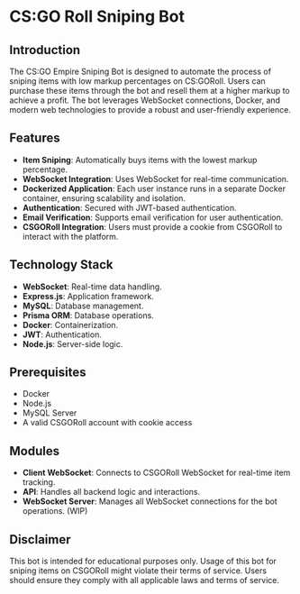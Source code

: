 # CS:GO Roll Sniping Bot

## Introduction
The CS:GO Empire Sniping Bot is designed to automate the process of sniping items with low markup percentages on CS:GORoll. Users can purchase these items through the bot and resell them at a higher markup to achieve a profit. The bot leverages WebSocket connections, Docker, and modern web technologies to provide a robust and user-friendly experience.

## Features
- **Item Sniping**: Automatically buys items with the lowest markup percentage.
- **WebSocket Integration**: Uses WebSocket for real-time communication.
- **Dockerized Application**: Each user instance runs in a separate Docker container, ensuring scalability and isolation.
- **Authentication**: Secured with JWT-based authentication.
- **Email Verification**: Supports email verification for user authentication.
- **CSGORoll Integration**: Users must provide a cookie from CSGORoll to interact with the platform.

## Technology Stack
- **WebSocket**: Real-time data handling.
- **Express.js**: Application framework.
- **MySQL**: Database management.
- **Prisma ORM**: Database operations.
- **Docker**: Containerization.
- **JWT**: Authentication.
- **Node.js**: Server-side logic.

## Prerequisites
- Docker
- Node.js
- MySQL Server
- A valid CSGORoll account with cookie access


## Modules
- **Client WebSocket**: Connects to CSGORoll WebSocket for real-time item tracking.
- **API**: Handles all backend logic and interactions.
- **WebSocket Server**: Manages all WebSocket connections for the bot operations. (WIP)

## Disclaimer
This bot is intended for educational purposes only. Usage of this bot for sniping items on CSGORoll might violate their terms of service. Users should ensure they comply with all applicable laws and terms of service.
